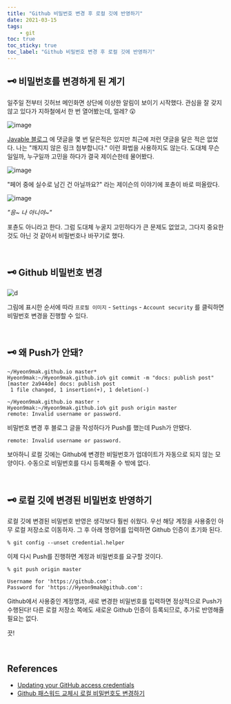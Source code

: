```yaml
---
title: "Github 비밀번호 변경 후 로컬 깃에 반영하기"
date: 2021-03-15
tags:
    - git
toc: true
toc_sticky: true
toc_label: "Github 비밀번호 변경 후 로컬 깃에 반영하기"
---
```


## 🗝️ 비밀번호를 변경하게 된 계기
일주일 전부터 깃허브 메인화면 상단에 이상한 알림이 보이기 시작했다. 관심을 잘 갖지 않고 있다가 
지하철에서 한 번 열어봤는데, 얼레? 😲

![image](https://user-images.githubusercontent.com/37354145/111107800-e518d600-859a-11eb-8def-5eb6d6ff4a44.png)

[Javable 블로그](https://woowacourse.github.io/javable/) 에 댓글을 몇 번 달은적은 있지만 
최근에 저런 댓글을 달은 적은 없었다. 나는 "깨지지 않은 링크 첨부합니다." 이런 화법을 사용하지도 않는다. 
도대체 무슨 일일까, 누구일까 고민을 하다가 결국 제이슨한테 물어봤다.

![image](https://user-images.githubusercontent.com/37354145/111108589-881e1f80-859c-11eb-95c5-7622ce63c25e.png)

"페어 중에 실수로 남긴 건 아닐까요?" 라는 제이슨의 이야기에 포츈이 바로 떠올랐다.

![image](https://user-images.githubusercontent.com/37354145/111108649-a4ba5780-859c-11eb-83d6-06184a431041.png)

*"응~ 나 아니야~"*  
  
포츈도 아니라고 한다. 그럼 도대체 누굴지 고민하다가 큰 문제도 없었고, 그다지 중요한 것도 아닌 것 같아서 
비밀번호나 바꾸기로 했다.

<br>

## 🗝️ Github 비밀번호 변경
![d](https://user-images.githubusercontent.com/37354145/111109147-830da000-859d-11eb-9fd1-a8f3e4c4a665.png)

그림에 표시한 순서에 따라 `프로필 이미지` - `Settings` - `Account security` 를 클릭하면 비밀번호 변경을 진행할 수 있다.

<br>

## 🗝 왜 Push가 안돼?
```
~/Hyeon9mak.github.io master*
Hyeon9mak:~/Hyeon9mak.github.io% git commit -m "docs: publish post"
[master 2a944de] docs: publish post
 1 file changed, 1 insertion(+), 1 deletion(-)

~/Hyeon9mak.github.io master ⇡
Hyeon9mak:~/Hyeon9mak.github.io% git push origin master
remote: Invalid username or password.
```

비밀번호 변경 후 블로그 글을 작성하다가 Push를 했는데 Push가 안됐다.

```
remote: Invalid username or password.
```

보아하니 로컬 깃에는 Github에 변경한 비밀번호가 업데이트가 자동으로 되지 않는 모양이다. 
수동으로 비밀번호를 다시 등록해줄 수 밖에 없다.

<br>

## 🗝 로컬 깃에 변경된 비밀번호 반영하기
로컬 깃에 변경된 비밀번호 반영은 생각보다 훨씬 쉬웠다. 우선 해당 계정을 사용중인 아무 로컬 저장소로 이동하자. 
그 후 아래 명령어를 입력하면 Github 인증이 초기화 된다.

```
% git config --unset credential.helper
```

이제 다시 Push를 진행하면 계정과 비밀번호를 요구할 것이다.

```
% git push origin master
```
```
Username for 'https://github.com': 
Password for 'https://Hyeon9mak@github.com':
```

Github에서 사용중인 계정명과, 새로 변경한 비밀번호를 입력하면 정상적으로 Push가 수행된다! 
다른 로컬 저장소 쪽에도 새로운 Github 인증이 등록되므로, 추가로 반영해줄 필요는 없다.  
  
끗!

<br>

## References
- [Updating your GitHub access credentials](https://docs.github.com/en/github/authenticating-to-github/updating-your-github-access-credentials)
- [Github 패스워드 교체시 로컬 비밀번호도 변경하기](https://jojoldu.tistory.com/467)
